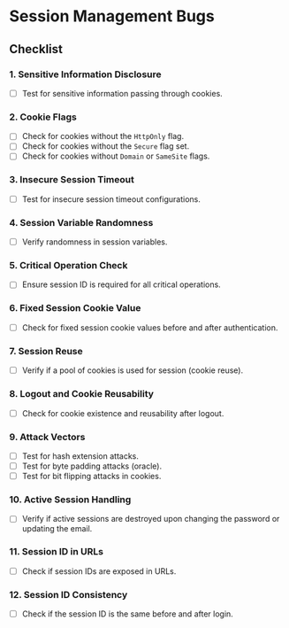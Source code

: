 # **Session Management Bugs**

## **Checklist**

### **1. Sensitive Information Disclosure**
- [ ] Test for sensitive information passing through cookies.

### **2. Cookie Flags**
- [ ] Check for cookies without the `HttpOnly` flag.
- [ ] Check for cookies without the `Secure` flag set.
- [ ] Check for cookies without `Domain` or `SameSite` flags.

### **3. Insecure Session Timeout**
- [ ] Test for insecure session timeout configurations.

### **4. Session Variable Randomness**
- [ ] Verify randomness in session variables.

### **5. Critical Operation Check**
- [ ] Ensure session ID is required for all critical operations.

### **6. Fixed Session Cookie Value**
- [ ] Check for fixed session cookie values before and after authentication.

### **7. Session Reuse**
- [ ] Verify if a pool of cookies is used for session (cookie reuse).

### **8. Logout and Cookie Reusability**
- [ ] Check for cookie existence and reusability after logout.

### **9. Attack Vectors**
- [ ] Test for hash extension attacks.
- [ ] Test for byte padding attacks (oracle).
- [ ] Test for bit flipping attacks in cookies.

### **10. Active Session Handling**
- [ ] Verify if active sessions are destroyed upon changing the password or updating the email.

### **11. Session ID in URLs**
- [ ] Check if session IDs are exposed in URLs.

### **12. Session ID Consistency**
- [ ] Check if the session ID is the same before and after login.
